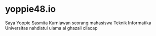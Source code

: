 # yoppie48.io
Saya Yoppie Sasmita Kurniawan seorang mahasiswa Teknik Informatika Universitas nahdlatul ulama al ghazali cilacap
